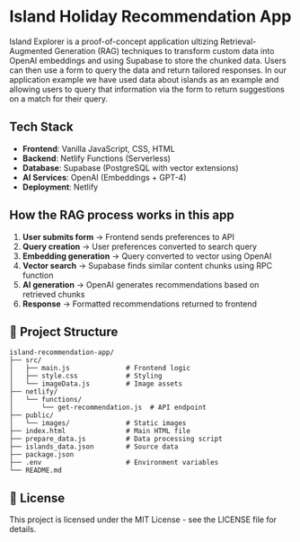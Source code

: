 # Island Holiday Recommendation App

Island Explorer is a proof-of-concept application ultizing Retrieval-Augmented Generation (RAG) techniques to transform custom data into OpenAI embeddings and using Supabase to store the chunked data. Users can then use a form to query the data and return tailored responses.
In our application example we have used data about islands as an example and allowing users to query that information via the form to return suggestions on a match for their query.

## Tech Stack

- **Frontend**: Vanilla JavaScript, CSS, HTML
- **Backend**: Netlify Functions (Serverless)
- **Database**: Supabase (PostgreSQL with vector extensions)
- **AI Services**: OpenAI (Embeddings + GPT-4)
- **Deployment**: Netlify


## How the RAG process works in this app

1. **User submits form** → Frontend sends preferences to API
2. **Query creation** → User preferences converted to search query
3. **Embedding generation** → Query converted to vector using OpenAI
4. **Vector search** → Supabase finds similar content chunks using RPC function
5. **AI generation** → OpenAI generates recommendations based on retrieved chunks
6. **Response** → Formatted recommendations returned to frontend


## 📁 Project Structure

```
island-recommendation-app/
├── src/
│   ├── main.js              # Frontend logic
│   ├── style.css            # Styling
│   └── imageData.js         # Image assets
├── netlify/
│   └── functions/
│       └── get-recommendation.js  # API endpoint
├── public/
│   └── images/              # Static images
├── index.html               # Main HTML file
├── prepare_data.js          # Data processing script
├── islands_data.json        # Source data
├── package.json
├── .env                     # Environment variables
└── README.md
```

## 📄 License

This project is licensed under the MIT License - see the LICENSE file for details.